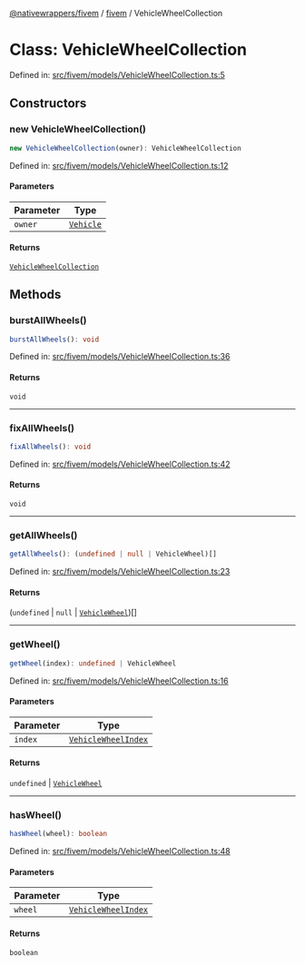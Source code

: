 [@nativewrappers/fivem](../../README.md) / [fivem](../README.md) / VehicleWheelCollection

# Class: VehicleWheelCollection

Defined in: [src/fivem/models/VehicleWheelCollection.ts:5](https://github.com/nativewrappers/nativewrappers/blob/c6ab47d1014f341bb58fccc9d519ceb48157a741/src/fivem/models/VehicleWheelCollection.ts#L5)

## Constructors

### new VehicleWheelCollection()

```ts
new VehicleWheelCollection(owner): VehicleWheelCollection
```

Defined in: [src/fivem/models/VehicleWheelCollection.ts:12](https://github.com/nativewrappers/nativewrappers/blob/c6ab47d1014f341bb58fccc9d519ceb48157a741/src/fivem/models/VehicleWheelCollection.ts#L12)

#### Parameters

| Parameter | Type |
| ------ | ------ |
| `owner` | [`Vehicle`](Vehicle.md) |

#### Returns

[`VehicleWheelCollection`](VehicleWheelCollection.md)

## Methods

### burstAllWheels()

```ts
burstAllWheels(): void
```

Defined in: [src/fivem/models/VehicleWheelCollection.ts:36](https://github.com/nativewrappers/nativewrappers/blob/c6ab47d1014f341bb58fccc9d519ceb48157a741/src/fivem/models/VehicleWheelCollection.ts#L36)

#### Returns

`void`

***

### fixAllWheels()

```ts
fixAllWheels(): void
```

Defined in: [src/fivem/models/VehicleWheelCollection.ts:42](https://github.com/nativewrappers/nativewrappers/blob/c6ab47d1014f341bb58fccc9d519ceb48157a741/src/fivem/models/VehicleWheelCollection.ts#L42)

#### Returns

`void`

***

### getAllWheels()

```ts
getAllWheels(): (undefined | null | VehicleWheel)[]
```

Defined in: [src/fivem/models/VehicleWheelCollection.ts:23](https://github.com/nativewrappers/nativewrappers/blob/c6ab47d1014f341bb58fccc9d519ceb48157a741/src/fivem/models/VehicleWheelCollection.ts#L23)

#### Returns

(`undefined` \| `null` \| [`VehicleWheel`](VehicleWheel.md))[]

***

### getWheel()

```ts
getWheel(index): undefined | VehicleWheel
```

Defined in: [src/fivem/models/VehicleWheelCollection.ts:16](https://github.com/nativewrappers/nativewrappers/blob/c6ab47d1014f341bb58fccc9d519ceb48157a741/src/fivem/models/VehicleWheelCollection.ts#L16)

#### Parameters

| Parameter | Type |
| ------ | ------ |
| `index` | [`VehicleWheelIndex`](../enumerations/VehicleWheelIndex.md) |

#### Returns

`undefined` \| [`VehicleWheel`](VehicleWheel.md)

***

### hasWheel()

```ts
hasWheel(wheel): boolean
```

Defined in: [src/fivem/models/VehicleWheelCollection.ts:48](https://github.com/nativewrappers/nativewrappers/blob/c6ab47d1014f341bb58fccc9d519ceb48157a741/src/fivem/models/VehicleWheelCollection.ts#L48)

#### Parameters

| Parameter | Type |
| ------ | ------ |
| `wheel` | [`VehicleWheelIndex`](../enumerations/VehicleWheelIndex.md) |

#### Returns

`boolean`
